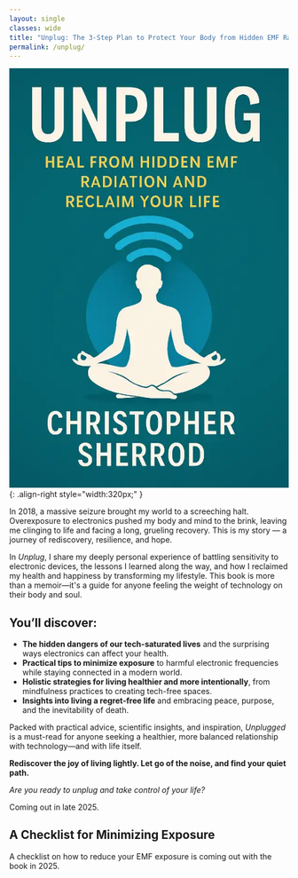 ```yaml
---
layout: single
classes: wide
title: "Unplug: The 3-Step Plan to Protect Your Body from Hidden EMF Radiation and Reclaim Your Health"
permalink: /unplug/
---
```

![Unplug](/assets/images/books/Unplug.webp){: .align-right style="width:320px;" }

In 2018, a massive seizure brought my world to a screeching halt. Overexposure to electronics pushed my body and mind to the brink, leaving me clinging to life and facing a long, grueling recovery. This is my story — a journey of rediscovery, resilience, and hope.  

In *Unplug*, I share my deeply personal experience of battling sensitivity to electronic devices, the lessons I learned along the way, and how I reclaimed my health and happiness by transforming my lifestyle. This book is more than a memoir—it's a guide for anyone feeling the weight of technology on their body and soul.  

## You’ll discover:  
- **The hidden dangers of our tech-saturated lives** and the surprising ways electronics can affect your health.  
- **Practical tips to minimize exposure** to harmful electronic frequencies while staying connected in a modern world.  
- **Holistic strategies for living healthier and more intentionally**, from mindfulness practices to creating tech-free spaces.  
- **Insights into living a regret-free life** and embracing peace, purpose, and the inevitability of death.  

Packed with practical advice, scientific insights, and inspiration, *Unplugged* is a must-read for anyone seeking a healthier, more balanced relationship with technology—and with life itself.  

**Rediscover the joy of living lightly. Let go of the noise, and find your quiet path.**  

*Are you ready to unplug and take control of your life?*

Coming out in late 2025.

## A Checklist for Minimizing Exposure
A checklist on how to reduce your EMF exposure is coming out with the book in 2025.
